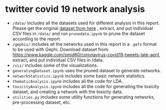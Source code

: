# twitter covid 19 network analysis 

* `/data/` includes all the datasets used for different analysis in this report. Please get the original [dataset from here](https://www.kaggle.com/smid80/coronavirus-covid19-tweets-late-april) , extract, and put individual CSV files in `/data/` and run `prunedata.ipynb` to prune the dataset according to the report.
* `/gephis/` includes all the networks used in this report in a `.gefx` format to be used with Gephi.
Download dataset from: https://www.kaggle.com/smid80/coronavirus-covid19-tweets-late-april, extract, and put individual CSV files in /data.
* `/viz/` includes some of the visualizations.
* `generatingDataset.ipynb` uses the pruned dataset to generate networks.
* `networkStatistics.ipynb` includes some basic network statistics. 
* `thematicAnalysis.ipynb` includes all the code for LDA.
* `toxicityAnalysis.ipynb` includes all the code for generating the toxicity dataset, and creating a network with the toxicity data.
* `utilities.py` includes some utility functions for generating networks, pre-processing dataset, etc.